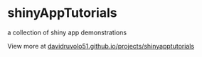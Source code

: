 # shinyAppTutorials
a collection of shiny app demonstrations

View more at [davidruvolo51.github.io/projects/shinyapptutorials](https://davidruvolo51.github.io/projects/shinyapptutorials/index.html)
